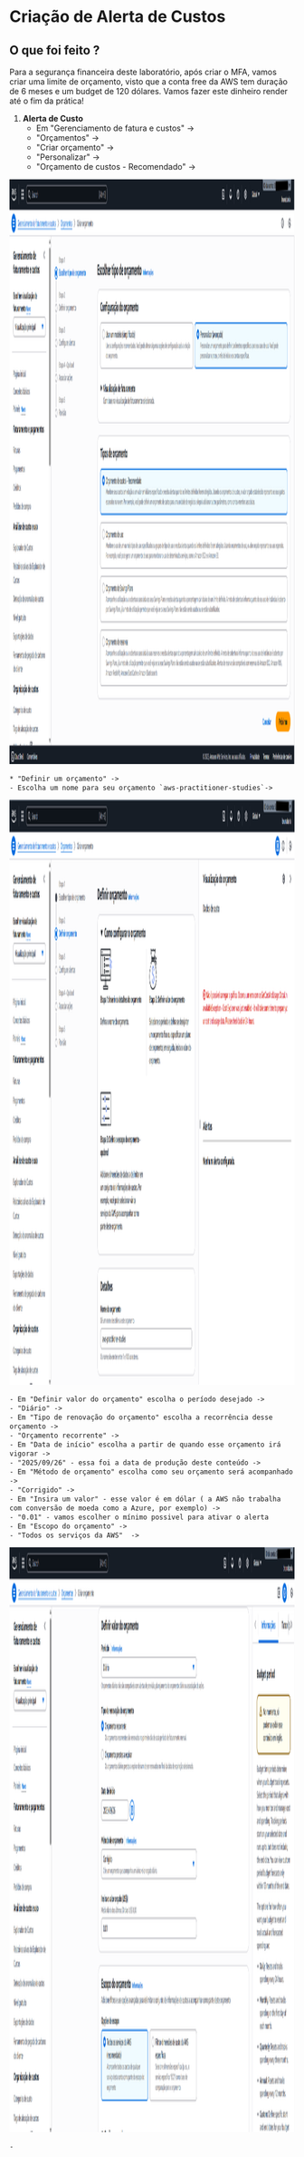 # Criação de Alerta de Custos

## O que foi feito ?

Para a segurança financeira deste laboratório, após criar o MFA, vamos criar uma limite de orçamento, visto que a conta free da AWS tem duração de 6 meses e um budget de 120 dólares.
Vamos fazer este dinheiro render até o fim da prática!

1. **Alerta de Custo**
    - Em "Gerenciamento de fatura e custos" ->
    - "Orçamentos" ->
    - "Criar orçamento" ->
    - "Personalizar" ->    
    - "Orçamento de custos - Recomendado" ->    

<img width="1407" height="1031" alr="1-cost-alert" src = "https://github.com/BrunaBaria/bootcamp-aws-codegirls-2025-santander-dio/blob/main/hands-on/02-alerta-de-custos/img/1-cost-alert.png">

    * "Definir um orçamento" ->
    - Escolha um nome para seu orçamento `aws-practitioner-studies`->

<img width="1407" height="1031" alr="2-cost-alert" src = "https://github.com/BrunaBaria/bootcamp-aws-codegirls-2025-santander-dio/blob/main/hands-on/02-alerta-de-custos/img/2-cost-alert.png">

    - Em "Definir valor do orçamento" escolha o período desejado -> 
    - "Diário" -> 
    - Em "Tipo de renovação do orçamento" escolha a recorrência desse orçamento ->
    - "Orçamento recorrente" -> 
    - Em "Data de início" escolha a partir de quando esse orçamento irá vigorar ->
    - "2025/09/26" - essa foi a data de produção deste conteúdo -> 
    - Em "Método de orçamento" escolha como seu orçamento será acompanhado ->
    - "Corrigido" -> 
    - Em "Insira um valor" - esse valor é em dólar ( a AWS não trabalha com conversão de moeda como a Azure, por exemplo) ->
    - "0.01" - vamos escolher o mínimo possivel para ativar o alerta
    - Em "Escopo do orçamento" ->
    - "Todos os serviços da AWS"  -> 

<img width="1407" height="1031" alr="2-cost-alert" src = "https://github.com/BrunaBaria/bootcamp-aws-codegirls-2025-santander-dio/blob/main/hands-on/02-alerta-de-custos/img/3-cost-alert.png">

    - 